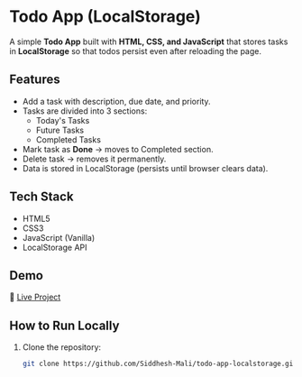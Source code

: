 # Todo App (LocalStorage)

A simple **Todo App** built with **HTML, CSS, and JavaScript** that stores tasks in **LocalStorage** so that todos persist even after reloading the page.

## Features
- Add a task with description, due date, and priority.
- Tasks are divided into 3 sections:
  - Today's Tasks
  - Future Tasks
  - Completed Tasks
- Mark task as **Done** → moves to Completed section.
- Delete task → removes it permanently.
- Data is stored in LocalStorage (persists until browser clears data).

## Tech Stack
- HTML5
- CSS3
- JavaScript (Vanilla)
- LocalStorage API

## Demo
🔗 [Live Project](https://siddhesh-mali.github.io/todo-app-localstorage/)

## How to Run Locally
1. Clone the repository:
   ```bash
   git clone https://github.com/Siddhesh-Mali/todo-app-localstorage.git
